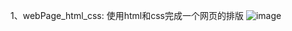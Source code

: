1、webPage_html_css:
使用html和css完成一个网页的排版
![image](https://github.com/shirleyMraz/Front-End-Web-Development/blob/master/webPage_html_css/2019-10-30_221249.png)

